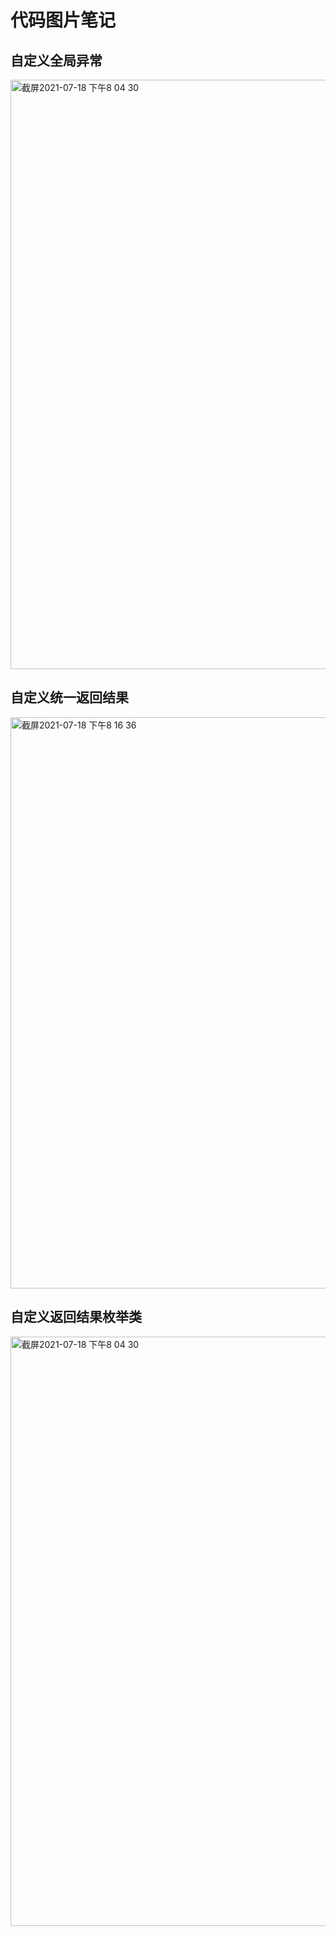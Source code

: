 # 代码图片笔记

## 自定义全局异常
<img width="943" alt="截屏2021-07-18 下午8 04 30" src="https://user-images.githubusercontent.com/6857151/126073529-2aab7f6e-04d8-4f94-853c-3458940082ff.png">

## 自定义统一返回结果
<img width="914" alt="截屏2021-07-18 下午8 16 36" src="https://user-images.githubusercontent.com/6857151/126073552-be8ba97c-d0dc-41f8-9216-2057345646cd.png">

## 自定义返回结果枚举类
<img width="943" alt="截屏2021-07-18 下午8 04 30" src="https://user-images.githubusercontent.com/6857151/126073621-34f611ac-f280-4c1c-b084-79d8c98182f7.png">



